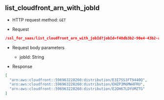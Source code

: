 ## list_cloudfront_arn_with_jobId

- HTTP request method: `GET`

- Request

```json
/ssl_for_saas/list_cloudfront_arn_with_jobId?jobId=f48db3b2-90e4-43b2-a46d-bd0e8530bc42
```

- Request body parameters

    - jobId: String

- Response

```json
[
  "arn:aws:cloudfront::596963228260:distribution/E3I7SS3FT9440Q",
  "arn:aws:cloudfront::596963228260:distribution/EHZP3M6MW4FRU",
  "arn:aws:cloudfront::596963228260:distribution/E2OH67LDYUMZTG"
]
```